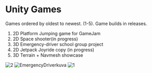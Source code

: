 # Unity Games

Games ordered by oldest to newest.
(1-5). Game builds in releases.

1. 2D Platform Jumping game for GameJam
2. 2D Space shooter(in progress)
3. 3D Emergency-driver school group project
4. 2D Jetpack Joyride copy (in progress)
5. 3D Terrain + Navmesh showcase

![2](https://github.com/Saarenmaaa/Unity/assets/132883449/9a83621f-927b-4611-a213-72b20ef125e4)
![EmergencyDriverkuva](https://github.com/Saarenmaaa/Unity/assets/132883449/f3855db3-dd49-448a-a4fc-6a73e5ec7b6c)
![1](https://github.com/Saarenmaaa/Unity/assets/132883449/05c6deaf-447b-4a13-bddc-0bf979bdd5aa)



